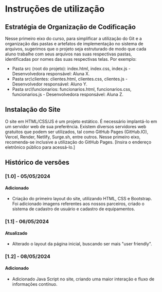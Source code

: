 # Instruções de utilização

## Estratégia de Organização de Codificação 

Nesse primeiro eixo do curso, para simplificar a utilização do Git e a organização das pastas e artefatos de implementação no sistema de arquivos, sugerimos que o projeto seja estruturado de modo que cada aluno trabalhe com seus arquivos nas suas respectivas pastas, identificadas por nomes das suas respectivas telas. Por exemplo:
- Pasta src (root do projeto): index.html, index.css, index.js - Desenvolvedora responsável: Aluna X.
- Pasta src\clientes: clientes.html, clientes.css, clientes.js - Desenvolvedor responsável: Aluno Y.
- Pasta src\funcionarios: funcionarios.html, funcionarios.css, funcionarios.js  - Desenvolvedora responsável: Aluna Z.

## Instalação do Site

O site em HTML/CSS/JS é um projeto estático. É necessário implantá-lo em um servidor web de sua preferência. Existem diversos servidores web gratuitos que podem ser utilizados, tal como GitHub Pages (GitHub.IO), Vercel, Render, Netlify, Surge.sh, entre outros. Nesse primeiro eixo, recomenda-se inclusive a utilização do GitHub Pages. [Insira o endereço eletrônico público para acessá-lo.] 

## Histórico de versões

### [1.0] - 05/05/2024
#### Adicionado
- Criação do primeiro layout do site, utilizando HTML, CSS e Bootstrap. Foi adicionado imagens referentes aos nossos parceiros, criado o sistema de cadastro de usuário e cadastro de equipamentos.

### [1.1] - 06/05/2024
#### Atualizado
- Alterado o layout da página inicial, buscando ser mais "user friendly".

### [1.2] - 08/05/2024
#### Adicionado
- Adicionado Java Script no site, criando uma maior interação e fluxo de informações contínuo.
